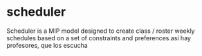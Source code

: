 # scheduler
Scheduler is a MIP model designed to create class / roster weekly schedules based on a set of constraints and preferences.así hay profesores, que los escucha 
